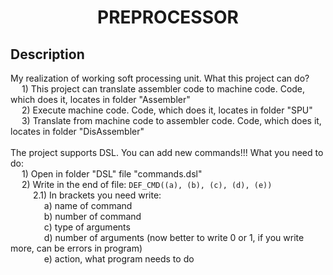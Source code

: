 <h1 align="center">PREPROCESSOR</h1>
<h2 align="left">Description</h2>
My realization of working soft processing unit. What this project can do?<br>
    &emsp; 1) This project can translate assembler code to machine code. Code, which does it, locates in folder "Assembler"<br>
    &emsp; 2) Execute machine code. Code, which does it, locates in folder "SPU" <br>
    &emsp; 3) Translate from machine code to assembler code. Code, which does it, locates in folder "DisAssembler"<br>
<br>
The project supports DSL. You can add new commands!!! What you need to do: <br>
    &emsp; 1) Open in folder "DSL" file "commands.dsl" <br>
    &emsp; 2) Write in the end of file: <code>DEF_CMD((a), (b), (c), (d), (e))</code> <br>
        &emsp; &emsp; 2.1) In brackets you need write: <br>
                &emsp; &emsp; &emsp; a) name of command <br>
                &emsp; &emsp; &emsp; b) number of command <br>
                &emsp; &emsp; &emsp; c) type of arguments <br>
                &emsp; &emsp; &emsp; d) number of arguments (now better to write 0 or 1, if you write more, can be errors in program) <br>
                &emsp; &emsp; &emsp; e) action, what program needs to do <br>
<br>
